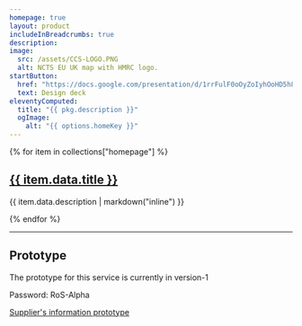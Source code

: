 ```yaml
---
homepage: true
layout: product
includeInBreadcrumbs: true
description:
image:
  src: /assets/CCS-LOGO.PNG
  alt: NCTS EU UK map with HMRC logo.
startButton:
  href: "https://docs.google.com/presentation/d/1rrFulF0oOyZoIyhOoHD5h88ViYKr8QJ9JgwkXs8uWtY/edit#slide=id.p3"
  text: Design deck
eleventyComputed:
  title: "{{ pkg.description }}"
  ogImage:
    alt: "{{ options.homeKey }}"
---
```


<div class="govuk-grid-row">
{% for item in collections["homepage"] %}
  <section class="govuk-grid-column-one-third-from-desktop govuk-!-margin-bottom-8">
    <h2 class="govuk-heading-m govuk-!-font-size-27"><a class="govuk-link govuk-!-font-weight-bold" href="{{ item.url | url }}">{{ item.data.title }} </a></h2>
    <p class="govuk-body">{{ item.data.description | markdown("inline") }}</p>
   
  </section>
{% endfor %}

<section class="govuk-grid-column-full">
    <hr class="govuk-section-break govuk-section-break--visible govuk-section-break--xl govuk-!-margin-top-0">
    <h2 class="govuk-heading-m govuk-!-font-size-27">Prototype</h2>
    <p class="govuk-body">The prototype for this service is currently in version-1</p>
    <p class="govuk-body">Password: RoS-Alpha</p>
    <a href="https://si-prototype-616667192c06.herokuapp.com/" class="govuk-link govuk-heading-s" >Supplier's information prototype</a>
  </section>
</div>
